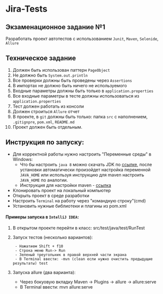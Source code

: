 # Jira-Tests
## Экзаменационное задание №1
Разработать проект автотестов с использованием ```Junit```, ```Maven```, ```Selenide```, ```Allure```
## Техническое задание
1. Должен быть использован паттерн ```PageObject```
2. Не должно быть ```System.out.println```
3. Все проверки должны быть проведены через ```Assertions```
4. В импортах не должно быть ничего не используемого 
5. Входные параметры должны быть только в ```application.properties``` 
6. Все входные параметры в тесте должны использоваться из ```application.properties``` 
7. Тест должен работать из консоли 
8. Должен строиться ```Allure``` отчет 
9. В проекте, в ```git``` должны быть только: папка ```src``` с наполнением, ```.gitignpre```, ```pom.xml```, ```README.md``` 
10. Проект должен быть отдельным.

## Инструкция по запуску:
- Для корректной работы нужно настроить "Переменные среды" в Windows:
	- Что бы настроить ```java 8``` можно скачать JDK  по [ссылке](https://bell-sw.com/pages/downloads/), после установки автоматически произойдет настройка переменной ```JAVA_HOME``` или используя инструкцию для maven настроить ```JAVA_HOME``` по аналогии.
	- Инструкция для настройки maven - [ссылка](https://mkyong.com/maven/how-to-install-maven-in-windows/)
- Клонировать проект на локальный компьютер
- Открыть проект в среде разработки
- Настроить ```Terminal``` на работу через "командную строку"(cmd)
- Установить нужные библиотеки и плагины из pom.xml
	
#### Примеры запуска в ```IntelliJ IDEA```:
  1. В открытом проекте перейти в класс: src/test/java/test/RunTest
  2. Запуск тестов (несколько вариантов):
		  
		  - Нажатием Shift + f10 
		  - Строка меню Run-> Run 
		  - Зеленый треугольник в правой верхней части экрана
		  - В Terminal ввести: -mvn (clean если нужно очистить предыдущие результаты) test
  3. Запуска allure (два варианта):
      - Через бокуовую вкладку Maven -> Plugins -> allure -> allure:serve
      - В Terminal ввести: mvn allure:serve
